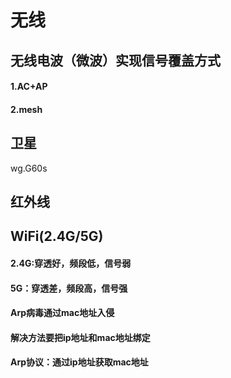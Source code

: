 # 无线

## 无线电波（微波）实现信号覆盖方式
#### 1.AC+AP
#### 2.mesh

## 卫星
wg.G60s
## 红外线

## WiFi(2.4G/5G)
#### 2.4G:穿透好，频段低，信号弱
#### 5G：穿透差，频段高，信号强
#### Arp病毒通过mac地址入侵
#### 解决方法要把ip地址和mac地址绑定
#### Arp协议：通过ip地址获取mac地址